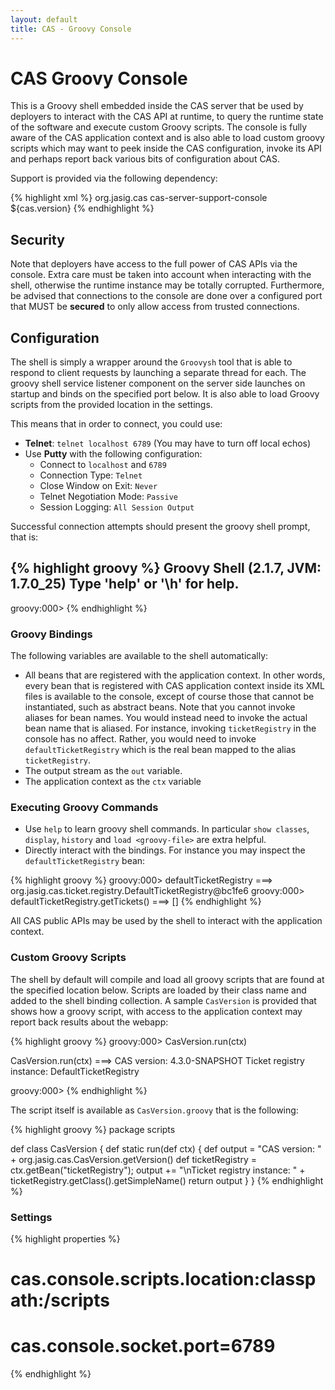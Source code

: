 ```yaml
---
layout: default
title: CAS - Groovy Console
---
```


# CAS Groovy Console
This is a Groovy shell embedded inside the CAS server that be used by deployers to interact with the CAS API at runtime,
to query the runtime state of the software and execute custom Groovy scripts. The console is fully aware of the CAS application 
context and is also able to load custom groovy scripts which 
may want to peek inside the CAS configuration, invoke its API and perhaps report back various bits of configuration about CAS.

Support is provided via the following dependency:

{% highlight xml %}
<dependency>
     <groupId>org.jasig.cas</groupId>
     <artifactId>cas-server-support-console</artifactId>
     <version>${cas.version}</version>
</dependency>
{% endhighlight %}

## Security
Note that deployers have access to the full power of CAS APIs via the console. Extra care must be taken into account when
interacting with the shell, otherwise the runtime instance may be totally corrupted. Furthermore, be advised that connections
to the console are done over a configured port that MUST be **secured** to only allow access from trusted connections.

## Configuration

The shell is simply a wrapper around the `Groovysh` tool that is able to respond to client requests by 
launching a separate thread for each. The groovy shell service listener component on the server side launches 
on startup and binds on the specified port below. It is also able to load Groovy scripts from the provided location
in the settings. 

This means that in order to connect, you could use:

* **Telnet**: `telnet localhost 6789` (You may have to turn off local echos)
* Use **Putty** with the following configuration:
    * Connect to `localhost` and `6789`
    * Connection Type: `Telnet`
    * Close Window on Exit: `Never`
    * Telnet Negotiation Mode: `Passive`
    * Session Logging: `All Session Output`

Successful connection attempts should present the groovy shell prompt, that is:

{% highlight groovy %}
Groovy Shell (2.1.7, JVM: 1.7.0_25)
Type 'help' or '\h' for help.
--------------------------------------------------------------------------------------
groovy:000>
{% endhighlight %}

### Groovy Bindings
The following variables are available to the shell automatically:

* All beans that are registered with the application context. In other words, every bean that 
is registered with CAS application context inside its XML files is available to the console, 
except of course those that cannot be instantiated, such as abstract beans. Note that you cannot invoke aliases for bean names. 
You would instead need to invoke the actual bean name that is aliased. For instance, invoking `ticketRegistry` in the console has no 
affect. Rather, you would need to invoke `defaultTicketRegistry` which is the real bean mapped to the alias `ticketRegistry`. 
* The output stream as the `out` variable.
* The application context as the `ctx` variable

### Executing Groovy Commands
    
* Use `help` to learn groovy shell commands. In particular `show classes`, `display`, `history` and `load <groovy-file>` 
are extra helpful.
* Directly interact with the bindings. For instance you may inspect the `defaultTicketRegistry` bean:

{% highlight groovy %}
groovy:000> defaultTicketRegistry
===> org.jasig.cas.ticket.registry.DefaultTicketRegistry@bc1fe6
groovy:000> defaultTicketRegistry.getTickets()
===> []
{% endhighlight %}

All CAS public APIs may be used by the shell to interact with the application context.


### Custom Groovy Scripts

The shell by default will compile and load all groovy scripts that are found at the specified location below.
Scripts are loaded by their class name and added to the shell binding collection. A sample `CasVersion` is provided
that shows how a groovy script, with access to the application context may report back results about the webapp:

{% highlight groovy %}
groovy:000> CasVersion.run(ctx)

CasVersion.run(ctx)
===> CAS version: 4.3.0-SNAPSHOT
Ticket registry instance: DefaultTicketRegistry

groovy:000>
{% endhighlight %}

The script itself is available as `CasVersion.groovy` that is the following:

{% highlight groovy %}
package scripts

def class CasVersion {
    def static run(def ctx) {
        def output = "CAS version: " + org.jasig.cas.CasVersion.getVersion()
        def ticketRegistry = ctx.getBean("ticketRegistry");
        output += "\nTicket registry instance: " + ticketRegistry.getClass().getSimpleName()
        return output
    }
}
{% endhighlight %}

### Settings
{% highlight properties %}
# cas.console.scripts.location:classpath:/scripts
# cas.console.socket.port=6789
{% endhighlight %}
